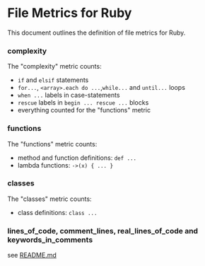 # File Metrics for Ruby

This document outlines the definition of file metrics for Ruby.

### complexity

The "complexity" metric counts:

-   `if` and `elsif` statements
-   `for...`, `<array>.each do ...`,`while...` and `until...` loops
-   `when ...` labels in case-statements
-   `rescue` labels in `begin ... rescue ...` blocks
-   everything counted for the "functions" metric

### functions

The "functions" metric counts:

-   method and function definitions: `def ...`
-   lambda functions: `->(x) { ... }`

### classes

The "classes" metric counts:

-   class definitions: `class ...`

### lines_of_code, comment_lines, real_lines_of_code and keywords_in_comments

see [README.md](../../README.md)
